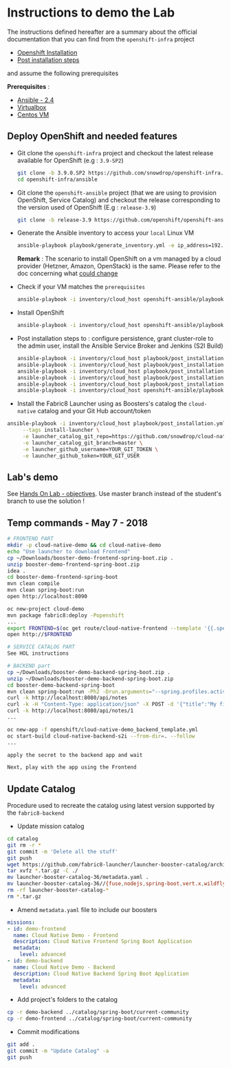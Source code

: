 # Instructions to demo the Lab

The instructions defined hereafter are a summary about the official documentation that you can find from the `openshift-infra` project

- [Openshift Installation](https://github.com/snowdrop/openshift-infra/tree/3.9.0.SP2#openshift-deployment)
- [Post installation steps](https://github.com/snowdrop/openshift-infra/blob/3.9.0.SP2/ansible/README-post-installation.md)

and assume the following prerequisites 

**Prerequisites** :
- [Ansible - 2.4](http://docs.ansible.com/ansible/latest/installation_guide/intro_installation.html)
- [Virtualbox](https://www.virtualbox.org/wiki/Downloads)
- [Centos VM](https://github.com/snowdrop/openshift-infra/tree/3.9.0.SP2#option-2--local---customized-linux-vm)

## Deploy OpenShift and needed features

- Git clone the `openshift-infra` project and checkout the latest release available for OpenShift (e.g : `3.9-SP2`)

  ```bash
  git clone -b 3.9.0.SP2 https://github.com/snowdrop/openshift-infra.git
  cd openshift-infra/ansible
  ```

- Git clone the `openshift-ansible` project (that we are using to provision OpenShift, Service Catalog) and checkout the release corresponding to the version used of OpenShift (E.g : `release-3.9`) 

  ```bash
  git clone -b release-3.9 https://github.com/openshift/openshift-ansible.git
  ```

- Generate the Ansible inventory to access your `local` Linux VM

  ```bash
  ansible-playbook playbook/generate_inventory.yml -e ip_address=192.168.99.50
  ```
  
  **Remark** : The scenario to install OpenShift on a vm managed by a cloud provider (Hetzner, Amazon, OpenStack) is the same. Please refer to the doc concerning what [could change](https://github.com/snowdrop/openshift-infra/blob/3.9.0.SP2/ansible/README-cloud.md) 

- Check if your VM matches the `prerequisites`

  ```bash
  ansible-playbook -i inventory/cloud_host openshift-ansible/playbooks/prerequisites.yml
  ```

- Install OpenShift

  ```bash
  ansible-playbook -i inventory/cloud_host openshift-ansible/playbooks/deploy_cluster.yml
  ```

- Post installation steps to : configure persistence, grant cluster-role to the admin user, install the Ansible Service Broker and Jenkins (S2I Build)

  ```bash
  ansible-playbook -i inventory/cloud_host playbook/post_installation.yml -e openshift_admin_pwd=admin --tags "enable_cluster_admin"
  ansible-playbook -i inventory/cloud_host playbook/post_installation.yml -e openshift_admin_pwd=admin --tags "identity_provider" 
  ansible-playbook -i inventory/cloud_host playbook/post_installation.yml --tags persistence 
  ansible-playbook -i inventory/cloud_host playbook/post_installation.yml --tags nexus
  ansible-playbook -i inventory/cloud_host playbook/post_installation.yml --tags jenkins
  ansible-playbook -i inventory/cloud_host openshift-ansible/playbooks/openshift-service-catalog/config.yml
  ```
  
- Install the Fabric8 Launcher using as Boosters's catalog the `cloud-native` catalog and your Git Hub account/token

```bash
ansible-playbook -i inventory/cloud_host playbook/post_installation.yml \
     --tags install-launcher \
     -e launcher_catalog_git_repo=https://github.com/snowdrop/cloud-native-catalog.git \
     -e launcher_catalog_git_branch=master \
     -e launcher_github_username=YOUR_GIT_TOKEN \
     -e launcher_github_token=YOUR_GIT_USER     
```  

## Lab's demo

See [Hands On Lab - objectives](HANDS_ON_LAB.md). Use master branch instead of the student's branch to use the solution !

## Temp commands - May 7 - 2018

```bash
# FRONTEND PART
mkdir -p cloud-native-demo && cd cloud-native-demo
echo "Use launcher to download Frontend"
cp ~/Downloads/booster-demo-frontend-spring-boot.zip .
unzip booster-demo-frontend-spring-boot.zip
idea .
cd booster-demo-frontend-spring-boot
mvn clean compile
mvn clean spring-boot:run 
open http://localhost:8090

oc new-project cloud-demo
mvn package fabric8:deploy -Popenshift
...
export FRONTEND=$(oc get route/cloud-native-frontend --template '{{.spec.host}}') 
open http://$FRONTEND

# SERVICE CATALOG PART
See HOL instructions

# BACKEND part
cp ~/Downloads/booster-demo-backend-spring-boot.zip .
unzip ~/Downloads/booster-demo-backend-spring-boot.zip
cd booster-demo-backend-spring-boot
mvn clean spring-boot:run -Ph2 -Drun.arguments="--spring.profiles.active=local,--jaeger.sender=http://jaeger-collector-tracing.192.168.64.85.nip.io/api/traces,--jaeger.protocol=HTTP,--jaeger.port=0"
curl -k http://localhost:8080/api/notes 
curl -k -H "Content-Type: application/json" -X POST -d '{"title":"My first note","content":"Spring Boot is awesome!"}' http://localhost:8080/api/notes 
curl -k http://localhost:8080/api/notes/1
...

oc new-app -f openshift/cloud-native-demo_backend_template.yml
oc start-build cloud-native-backend-s2i --from-dir=. --follow
...

apply the secret to the backend app and wait

Next, play with the app using the Frontend
```

## Update Catalog

Procedure used to recreate the catalog using latest version supported by the `fabric8-backend`

- Update mission catalog

```bash
cd catalog
git rm -r * 
git commit -m 'Delete all the stuff'
git push   
wget https://github.com/fabric8-launcher/launcher-booster-catalog/archive/v36.tar.gz
tar xvfz *.tar.gz -C ./
mv launcher-booster-catalog-36/metadata.yaml .
mv launcher-booster-catalog-36//{fuse,nodejs,spring-boot,vert.x,wildfly-swarm} .
rm -rf launcher-booster-catalog-*
rm *.tar.gz
```

- Amend `metadata.yaml` file to include our boosters

```yaml
missions:
- id: demo-frontend
  name: Cloud Native Demo - Frontend
  description: Cloud Native Frontend Spring Boot Application
  metadata:
    level: advanced
- id: demo-backend
  name: Cloud Native Demo - Backend
  description: Cloud Native Backend Spring Boot Application
  metadata:
    level: advanced
```

- Add project's folders to the catalog

```bash
cp -r demo-backend ../catalog/spring-boot/current-community
cp -r demo-frontend ../catalog/spring-boot/current-community
```

- Commit modifications

```bash
git add .
git commit -m "Update Catalog" -a
git push
```



  